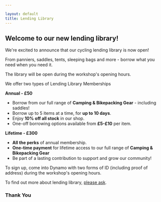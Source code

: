 ```yaml
---

layout: default
title: Lending Library
---
```



## Welcome to our new lending library!

We're excited to announce that our cycling lending library is now open! 

From panniers, saddles, tents, sleeping bags and more - borrow what you need when you need it. 

The library will be open during the workshop's opening hours. 

We offer two types of Lending Library Memberships

**Annual - £50** 

- Borrow from our full range of **Camping & Bikepacking Gear** - including saddles! 
- Borrow up to 5 items at a time, for **up to 10 days**. 
- Enjoy **10% off all stock** in our shop. 
- One-off borrowing options available from **£5-£10** per item.

**Lifetime - £300** 

- **All the perks** of annual membership.
- **One-time payment** for lifetime access to our full range of **Camping & Bikepacking Gear**
- Be part of a lasting contribution to support and grow our community! 

To sign up, come into Dynamo with two forms of ID (including proof of address) during the workshop's opening hours. 

To find out more about lending library, [please ask](/#contact-us). 

### Thank You
